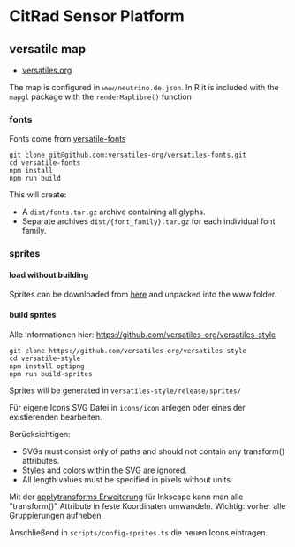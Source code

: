 # CitRad Sensor Platform


## versatile map

- [versatiles.org](https://versatiles.org)

The map is configured in `www/neutrino.de.json`. In R it is included with the `mapgl` package with the `renderMaplibre()` function

### fonts

Fonts come from [versatile-fonts](https://github.com/versatiles-org/versatiles-fonts)

```
git clone git@github.com:versatiles-org/versatiles-fonts.git
cd versatile-fonts
npm install
npm run build
```

This will create:

- A `dist/fonts.tar.gz` archive containing all glyphs.
- Separate archives `dist/{font_family}.tar.gz` for each individual font family.

### sprites

#### load without building

Sprites can be downloaded from [here](https://github.com/versatiles-org/versatiles-style/releases/latest/download/sprites.tar.gz) and unpacked into the www folder.

#### build sprites

Alle Informationen hier: https://github.com/versatiles-org/versatiles-style

```
git clone https://github.com/versatiles-org/versatiles-style
cd versatile-style
npm install optipng
npm run build-sprites
```

Sprites will be generated in `versatiles-style/release/sprites/`

Für eigene Icons SVG Datei in `icons/icon` anlegen oder eines der existierenden bearbeiten. 

Berücksichtigen:

- SVGs must consist only of paths and should not contain any transform() attributes.
- Styles and colors within the SVG are ignored.
- All length values must be specified in pixels without units.

Mit der [applytransforms Erweiterung](https://github.com/Klowner/inkscape-applytransforms) für Inkscape kann man alle "transform()" Attribute in feste Koordinaten umwandeln. Wichtig: vorher alle Gruppierungen aufheben.

Anschließend in `scripts/config-sprites.ts` die neuen Icons eintragen.

